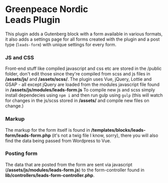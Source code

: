 # Greenpeace Nordic<br>Leads Plugin

This plugin adds a Gutenberg block with a form available in various formats, it also adds a settings page for all forms created with the plugin and a post type (`leads-form`) with unique settings for every form.

### JS and CSS

Front-end stuff like compiled javascript and css etc are stored in the /public folder, don't edit those since they're compiled from scss and js files in **/assets/js/** and **/assets/scss/**.
The plugin uses Vue, jQuery, Lottie and GSAP - all except jQuery are loaded from the modules javascript file found in **/assets/js/modules/leads-form.js**
To compile new js and scss simply install dependecies using `npm i` and then run gulp using `gulp` (this will watch for changes in the js/scss stored in **/assets/** and compile new files on change.)

### Markup

The markup for the form itself is found in **/templates/blocks/leads-form/leads-form.php** (it's not a twig file I know, sorry), there you will also find the data being passed from Wordpress to Vue.

### Posting form

The data that are posted from the form are sent via javascript (**/assets/js/modules/leads-form.js**) to the form-controller found in **lib/controllers/leads-form-controller.php**.